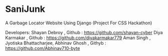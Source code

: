 # SaniJunk 
A Garbage Locator Website Using Django (Project For CSS Hackathon)


Developers:
  Shayan Debroy , Github : https://github.com/shayan-cyber
  Diya Karmakar , Github : https://github.com/diyakarmakar779
  Aman Singh ,
  Jyotiska Bhattacharjee,
  Abhinav Ghosh , Githyb : https://github.com/Abhinav710-byte
